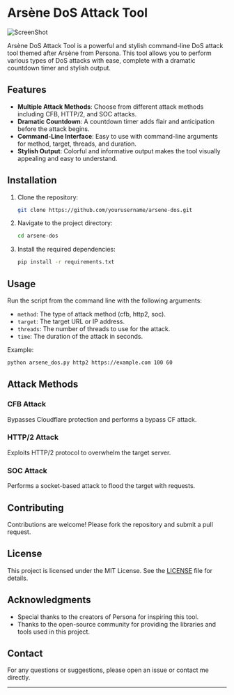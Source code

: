 # Arsène DoS Attack Tool

![ScreenShot](/arsenebanner.jpg)


Arsène DoS Attack Tool is a powerful and stylish command-line DoS attack tool themed after Arsène from Persona. This tool allows you to perform various types of DoS attacks with ease, complete with a dramatic countdown timer and stylish output.

## Features

- **Multiple Attack Methods**: Choose from different attack methods including CFB, HTTP/2, and SOC attacks.
- **Dramatic Countdown**: A countdown timer adds flair and anticipation before the attack begins.
- **Command-Line Interface**: Easy to use with command-line arguments for method, target, threads, and duration.
- **Stylish Output**: Colorful and informative output makes the tool visually appealing and easy to understand.

## Installation

1. Clone the repository:
   ```sh
   git clone https://github.com/yourusername/arsene-dos.git
   ```

2. Navigate to the project directory:
   ```sh
   cd arsene-dos
   ```

3. Install the required dependencies:
   ```sh
   pip install -r requirements.txt
   ```

## Usage

Run the script from the command line with the following arguments:

- `method`: The type of attack method (cfb, http2, soc).
- `target`: The target URL or IP address.
- `threads`: The number of threads to use for the attack.
- `time`: The duration of the attack in seconds.

Example:
```sh
python arsene_dos.py http2 https://example.com 100 60
```

## Attack Methods

### CFB Attack
Bypasses Cloudflare protection and performs a bypass CF attack.

### HTTP/2 Attack
Exploits HTTP/2 protocol to overwhelm the target server.

### SOC Attack
Performs a socket-based attack to flood the target with requests.


## Contributing

Contributions are welcome! Please fork the repository and submit a pull request.

## License

This project is licensed under the MIT License. See the [LICENSE](LICENSE) file for details.

## Acknowledgments

- Special thanks to the creators of Persona for inspiring this tool.
- Thanks to the open-source community for providing the libraries and tools used in this project.

## Contact

For any questions or suggestions, please open an issue or contact me directly.

---

